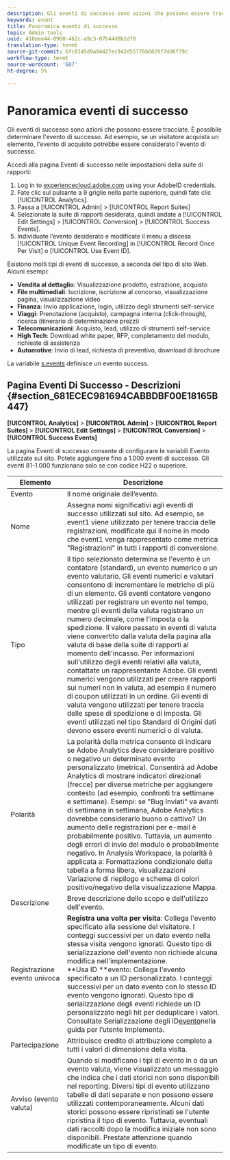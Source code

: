 ```yaml
---
description: Gli eventi di successo sono azioni che possono essere tracciate. È possibile determinare l'evento di successo. Ad esempio, se un visitatore acquista un elemento, l'evento di acquisto potrebbe essere considerato l'evento di successo.
keywords: event
title: Panoramica eventi di successo
topic: Admin tools
uuid: 410eee44-8960-462c-a9c3-07b44d0b1df0
translation-type: tm+mt
source-git-commit: 6fc8145d9a94427ec942d55776b6029f7dd6f79c
workflow-type: tm+mt
source-wordcount: '687'
ht-degree: 5%

---
```



# Panoramica eventi di successo

Gli eventi di successo sono azioni che possono essere tracciate. È possibile determinare l&#39;evento di successo. Ad esempio, se un visitatore acquista un elemento, l&#39;evento di acquisto potrebbe essere considerato l&#39;evento di successo.

Accedi alla pagina Eventi di successo nelle impostazioni della suite di rapporti:

1. Log in to [experiencecloud.adobe.com](https://experiencecloud.adobe.com) using your AdobeID credentials.
2. Fate clic sul pulsante a 9 griglie nella parte superiore, quindi fate clic [!UICONTROL Analytics].
3. Passa a [!UICONTROL Admin] > [!UICONTROL Report Suites]
4. Selezionate la suite di rapporti desiderata, quindi andate a [!UICONTROL Edit Settings] > [!UICONTROL Conversion] > [!UICONTROL Success Events].
5. Individuate l’evento desiderato e modificate il menu a discesa [!UICONTROL Unique Event Recording] in [!UICONTROL Record Once Per Visit] o [!UICONTROL Use Event ID].

Esistono molti tipi di eventi di successo, a seconda del tipo di sito Web. Alcuni esempi:

* **Vendita al dettaglio**: Visualizzazione prodotto, estrazione, acquisto
* **File multimediali**: Iscrizione, iscrizione al concorso, visualizzazione pagina, visualizzazione video
* **Finanza**: Invio applicazione, login, utilizzo degli strumenti self-service
* **Viaggi**: Prenotazione (acquisto), campagna interna (click-through), ricerca (itinerario di determinazione prezzi)
* **Telecomunicazioni**: Acquisto, lead, utilizzo di strumenti self-service
* **High Tech**: Download white paper, RFP, completamento del modulo, richieste di assistenza
* **Automotive**: Invio di lead, richiesta di preventivo, download di brochure

La variabile [s.events](https://docs.adobe.com/content/help/it-IT/analytics/implementation/vars/page-vars/events/event-serialization.html) definisce un evento success.

## Pagina Eventi Di Successo - Descrizioni {#section_681ECEC981694CABBDBF00E18165B447}

**[!UICONTROL Analytics]** > **[!UICONTROL Admin]** > **[!UICONTROL Report Suites]** > **[!UICONTROL Edit Settings]** > **[!UICONTROL Conversion]** > **[!UICONTROL Success Events]**

La pagina Eventi di successo consente di configurare le variabili Evento utilizzate sul sito. Potete aggiungere fino a 1.000 eventi di successo. Gli eventi 81-1.000 funzionano solo se con codice H22 o superiore.

| Elemento | Descrizione |
|--- |--- |
| Evento | Il nome originale dell’evento. |
| Nome | Assegna nomi significativi agli eventi di successo utilizzati sul sito. Ad esempio, se event1 viene utilizzato per tenere traccia delle registrazioni, modificate qui il nome in modo che event1 venga rappresentato come metrica &quot;Registrazioni&quot; in tutti i rapporti di conversione. |
| Tipo | Il tipo selezionato determina se l&#39;evento è un contatore (standard), un evento numerico o un evento valutario. Gli eventi numerici e valutari consentono di incrementare le metriche di più di un elemento.  Gli eventi contatore vengono utilizzati per registrare un evento nel tempo, mentre gli eventi della valuta registrano un numero decimale, come l&#39;imposta o la spedizione. Il valore passato in eventi di valuta viene convertito dalla valuta della pagina alla valuta di base della suite di rapporti al momento dell&#39;incasso. Per informazioni sull&#39;utilizzo degli eventi relativi alla valuta, contattate un rappresentante Adobe. Gli eventi numerici vengono utilizzati per creare rapporti sui numeri non in valuta, ad esempio il numero di coupon utilizzati in un ordine. Gli eventi di valuta vengono utilizzati per tenere traccia delle spese di spedizione e di imposta. Gli eventi utilizzati nel tipo Standard di Origini dati devono essere eventi numerici o di valuta. |
| Polarità | La polarità della metrica consente di indicare se Adobe Analytics deve considerare positivo o negativo un determinato evento personalizzato (metrica). Consentirà ad Adobe Analytics di mostrare indicatori direzionali (frecce) per diverse metriche per aggiungere contesto (ad esempio, confronti tra settimane e settimane).  Esempi: se &quot;Bug Inviati&quot; va avanti di settimana in settimana, Adobe Analytics dovrebbe considerarlo buono o cattivo? Un aumento delle registrazioni per e-mail è probabilmente positivo. Tuttavia, un aumento degli errori di invio del modulo è probabilmente negativo.  In Analysis Workspace, la polarità è applicata a: Formattazione condizionale della tabella a forma libera, visualizzazioni Variazione di riepilogo e schema di colori positivo/negativo della visualizzazione Mappa. |
| Descrizione | Breve descrizione dello scopo e dell&#39;utilizzo dell&#39;evento. |
| Registrazione evento univoca | **Registra una volta per visita**: Collega l&#39;evento specificato alla sessione del visitatore. I conteggi successivi per un dato evento nella stessa visita vengono ignorati. Questo tipo di serializzazione dell&#39;evento non richiede alcuna modifica nell&#39;implementazione.<br>**Usa ID **evento: Collega l&#39;evento specificato a un ID personalizzato. I conteggi successivi per un dato evento con lo stesso ID evento vengono ignorati. Questo tipo di serializzazione degli eventi richiede un ID personalizzato negli hit per deduplicare i valori. Consultate Serializzazione degli ID[evento](../../../implement/vars/page-vars/events/event-serialization.md)nella guida per l’utente Implementa. |
| Partecipazione | Attribuisce credito di attribuzione completo a tutti i valori di dimensione della visita. |
| Avviso (evento valuta) | Quando si modificano i tipi di evento in o da un evento valuta, viene visualizzato un messaggio che indica che i dati storici non sono disponibili nel reporting.  Diversi tipi di evento utilizzano tabelle di dati separate e non possono essere utilizzati contemporaneamente. Alcuni dati storici possono essere ripristinati se l&#39;utente ripristina il tipo di evento. Tuttavia, eventuali dati raccolti dopo la modifica iniziale non sono disponibili. Prestate attenzione quando modificate un tipo di evento. |

